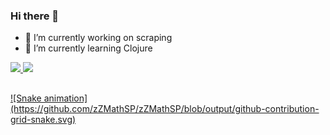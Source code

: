 ### Hi there 👋

- 🔭 I’m currently working on scraping
- 🌱 I’m currently learning Clojure

 <div>
  <a href="https://github.com/zZMathSP">
  <img height="180em" src="https://github-readme-stats.vercel.app/api?username=zZMathSP&show_icons=true&theme=dark&include_all_commits=true&count_private=true"/>
  <img height="180em" src="https://github-readme-stats.vercel.app/api/top-langs/?username=zZMathSP&layout=compact&langs_count=7&theme=dark"/>
</div>
 
 ##
 
<div> 
 ![Snake animation](https://github.com/zZMathSP/zZMathSP/blob/output/github-contribution-grid-snake.svg)
</div>
